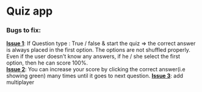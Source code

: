 # Quiz app

### Bugs to fix: </br>

<ins>**Issue 1**</ins>: If Question type : True / false & start the quiz => the correct answer is always placed in the first option. The options are not shuffled properly.
Even if the user doesn't know any answers, if he / she select the first option, then he can score 100%. </br>
<ins>**Issue 2**</ins>: You can increase your score by clicking the correct answer(i.e showing green) many times until it goes to next question.
<ins>**Issue 3**</ins>: add multiplayer
